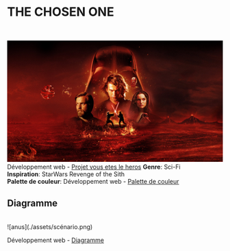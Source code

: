 <h1>THE CHOSEN ONE</h1>
<br>


![](./assets/jeux.jpeg)
Développement web - [Projet vous etes le heros](https://smnarnold.com/projets/vous-etes-le-heros)
**Genre**: Sci-Fi
<br>
**Inspiration**: StarWars Revenge of the Sith
<br>
**Palette de couleur**: Développement web - [Palette de couleur](https://coolors.co/ffffff-0000ff-ff0000-000000-191919)
<br>
<h2>Diagramme</h2>
<br>
![anus](./assets/scénario.png)

Développement web - [Diagramme](https://github.com/IanQc/vous-etes-le-heros-the-chosen-one/blob/main/Partie1/corbin_ian_PS1_582-324MO/assets/scénario.png)
